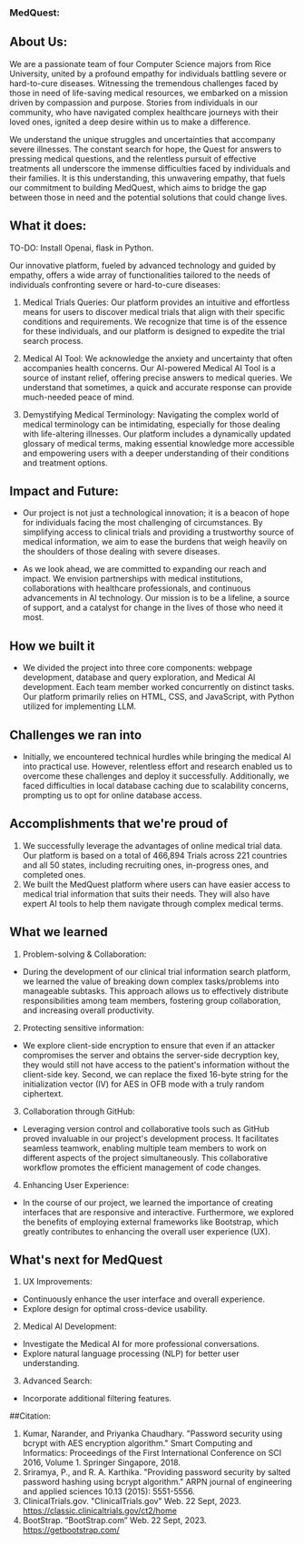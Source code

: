 ### MedQuest:

## About Us:
We are a passionate team of four Computer Science majors from Rice University, united by a profound empathy for individuals battling severe or hard-to-cure diseases. Witnessing the tremendous challenges faced by those in need of life-saving medical resources, we embarked on a mission driven by compassion and purpose. Stories from individuals in our community, who have navigated complex healthcare journeys with their loved ones, ignited a deep desire within us to make a difference.

We understand the unique struggles and uncertainties that accompany severe illnesses. The constant search for hope, the Quest for answers to pressing medical questions, and the relentless pursuit of effective treatments all underscore the immense difficulties faced by individuals and their families. It is this understanding, this unwavering empathy, that fuels our commitment to building MedQuest, which aims to bridge the gap between those in need and the potential solutions that could change lives.

## What it does:
TO-DO: Install Openai, flask in Python.

Our innovative platform, fueled by advanced technology and guided by empathy, offers a wide array of functionalities tailored to the needs of individuals confronting severe or hard-to-cure diseases:

1. Medical Trials Queries: Our platform provides an intuitive and effortless means for users to discover medical trials that align with their specific conditions and requirements. We recognize that time is of the essence for these individuals, and our platform is designed to expedite the trial search process.

2. Medical AI Tool: We acknowledge the anxiety and uncertainty that often accompanies health concerns. Our AI-powered Medical AI Tool is a source of instant relief, offering precise answers to medical queries. We understand that sometimes, a quick and accurate response can provide much-needed peace of mind.

3. Demystifying Medical Terminology: Navigating the complex world of medical terminology can be intimidating, especially for those dealing with life-altering illnesses. Our platform includes a dynamically updated glossary of medical terms, making essential knowledge more accessible and empowering users with a deeper understanding of their conditions and treatment options.

## Impact and Future:
- Our project is not just a technological innovation; it is a beacon of hope for individuals facing the most challenging of circumstances. By simplifying access to clinical trials and providing a trustworthy source of medical information, we aim to ease the burdens that weigh heavily on the shoulders of those dealing with severe diseases.

- As we look ahead, we are committed to expanding our reach and impact. We envision partnerships with medical institutions, collaborations with healthcare professionals, and continuous advancements in AI technology. Our mission is to be a lifeline, a source of support, and a catalyst for change in the lives of those who need it most.


## How we built it
- We divided the project into three core components: webpage development, database and query exploration, and Medical AI development. Each team member worked concurrently on distinct tasks. Our platform primarily relies on HTML, CSS, and JavaScript, with Python utilized for implementing LLM.


## Challenges we ran into
- Initially, we encountered technical hurdles while bringing the medical AI into practical use. However, relentless effort and research enabled us to overcome these challenges and deploy it successfully. Additionally, we faced difficulties in local database caching due to scalability concerns, prompting us to opt for online database access.


## Accomplishments that we're proud of
1. We successfully leverage the advantages of online medical trial data. Our platform is based on a total of 466,894 Trials across 221 countries and all 50 states, including recruiting ones, in-progress ones, and completed ones. 
2. We built the MedQuest platform where users can have easier access to medical trial information that suits their needs. They will also have expert AI tools to help them navigate through complex medical terms. 

## What we learned
1. Problem-solving & Collaboration: 
- During the development of our clinical trial information search platform, we learned the value of breaking down complex tasks/problems into manageable subtasks. This approach allows us to effectively distribute responsibilities among team members, fostering group collaboration, and increasing overall productivity.
2. Protecting sensitive information:
- We explore client-side encryption to ensure that even if an attacker compromises the server and obtains the server-side decryption key, they would still not have access to the patient's information without the client-side key. Second, we can replace the fixed 16-byte string for the initialization vector (IV) for AES in OFB mode with a truly random ciphertext.
3. Collaboration through GitHub:
- Leveraging version control and collaborative tools such as GitHub proved invaluable in our project's development process. It facilitates seamless teamwork, enabling multiple team members to work on different aspects of the project simultaneously. This collaborative workflow promotes the efficient management of code changes.
4. Enhancing User Experience:
- In the course of our project, we learned the importance of creating interfaces that are responsive and interactive. Furthermore, we explored the benefits of employing external frameworks like Bootstrap, which greatly contributes to enhancing the overall user experience (UX).


## What's next for MedQuest
1. UX Improvements:
- Continuously enhance the user interface and overall experience.
- Explore design for optimal cross-device usability.
2. Medical AI Development:
- Investigate the Medical AI for more professional conversations.
- Explore natural language processing (NLP) for better user understanding.
3. Advanced Search:
- Incorporate additional filtering features.


##Citation:
1. Kumar, Narander, and Priyanka Chaudhary. "Password security using bcrypt with AES encryption algorithm." Smart Computing and Informatics: Proceedings of the First International Conference on SCI 2016, Volume 1. Springer Singapore, 2018.
2. Sriramya, P., and R. A. Karthika. "Providing password security by salted password hashing using bcrypt algorithm." ARPN journal of engineering and applied sciences 10.13 (2015): 5551-5556.
3. ClinicalTrials.gov. "ClinicalTrials.gov" Web. 22 Sept, 2023. https://classic.clinicaltrials.gov/ct2/home
4. BootStrap. “BootStrap.com” Web. 22 Sept, 2023. https://getbootstrap.com/
